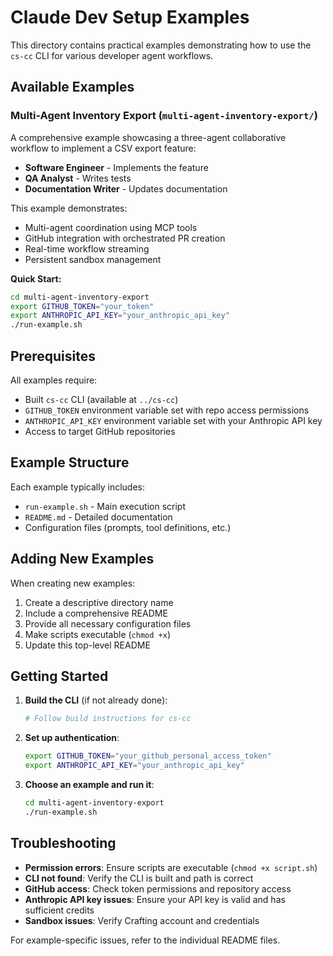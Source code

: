 # Claude Dev Setup Examples

This directory contains practical examples demonstrating how to use the `cs-cc` CLI for various developer agent workflows.

## Available Examples

### Multi-Agent Inventory Export (`multi-agent-inventory-export/`)

A comprehensive example showcasing a three-agent collaborative workflow to implement a CSV export feature:

- **Software Engineer** - Implements the feature
- **QA Analyst** - Writes tests 
- **Documentation Writer** - Updates documentation

This example demonstrates:
- Multi-agent coordination using MCP tools
- GitHub integration with orchestrated PR creation
- Real-time workflow streaming
- Persistent sandbox management

**Quick Start:**
```bash
cd multi-agent-inventory-export
export GITHUB_TOKEN="your_token"
export ANTHROPIC_API_KEY="your_anthropic_api_key"
./run-example.sh
```

## Prerequisites

All examples require:
- Built `cs-cc` CLI (available at `../cs-cc`)
- `GITHUB_TOKEN` environment variable set with repo access permissions
- `ANTHROPIC_API_KEY` environment variable set with your Anthropic API key
- Access to target GitHub repositories

## Example Structure

Each example typically includes:
- `run-example.sh` - Main execution script
- `README.md` - Detailed documentation
- Configuration files (prompts, tool definitions, etc.)

## Adding New Examples

When creating new examples:
1. Create a descriptive directory name
2. Include a comprehensive README
3. Provide all necessary configuration files
4. Make scripts executable (`chmod +x`)
5. Update this top-level README

## Getting Started

1. **Build the CLI** (if not already done):
   ```bash
   # Follow build instructions for cs-cc
   ```

2. **Set up authentication**:
   ```bash
   export GITHUB_TOKEN="your_github_personal_access_token"
   export ANTHROPIC_API_KEY="your_anthropic_api_key"
   ```

3. **Choose an example and run it**:
   ```bash
   cd multi-agent-inventory-export
   ./run-example.sh
   ```

## Troubleshooting

- **Permission errors**: Ensure scripts are executable (`chmod +x script.sh`)
- **CLI not found**: Verify the CLI is built and path is correct
- **GitHub access**: Check token permissions and repository access
- **Anthropic API key issues**: Ensure your API key is valid and has sufficient credits
- **Sandbox issues**: Verify Crafting account and credentials

For example-specific issues, refer to the individual README files. 